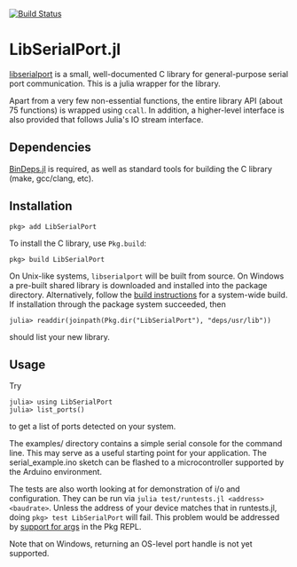 [![Build Status](https://travis-ci.com/JuliaIO/LibSerialPort.jl.svg?branch=master)](https://travis-ci.com/JuliaIO/LibSerialPort.jl)

# LibSerialPort.jl

[libserialport](http://sigrok.org/wiki/Libserialport) is a small, well-documented C library for general-purpose serial port communication. This is a julia wrapper for the library.

Apart from a very few non-essential functions, the entire library API (about 75 functions) is wrapped using `ccall`. In addition, a higher-level interface is also provided that follows Julia's IO stream interface.


## Dependencies

[BinDeps.jl](https://github.com/JuliaLang/BinDeps.jl) is required, as well as standard tools for building the C library (make, gcc/clang, etc).


## Installation

    pkg> add LibSerialPort

To install the C library, use `Pkg.build`:

    pkg> build LibSerialPort

On Unix-like systems, `libserialport` will be built from source. On Windows a pre-built shared library is downloaded and installed into the package directory. Alternatively, follow the [build instructions](http://sigrok.org/wiki/Libserialport) for a system-wide build. If installation through the package system succeeded, then

    julia> readdir(joinpath(Pkg.dir("LibSerialPort"), "deps/usr/lib"))

should list your new library.

## Usage

Try

    julia> using LibSerialPort
    julia> list_ports()

to get a list of ports detected on your system.

The examples/ directory contains a simple serial console for the command line. This may serve as a useful starting point for your application. The serial_example.ino sketch can be flashed to a microcontroller supported by the Arduino environment.


The tests are also worth looking at for demonstration of i/o and configuration. They can be run via `julia test/runtests.jl <address> <baudrate>`. Unless the address of your device matches that in runtests.jl, doing `pkg> test LibSerialPort` will fail. This problem would be addressed by [support for args](https://github.com/JuliaLang/Pkg.jl/issues/518) in the Pkg REPL.

Note that on Windows, returning an OS-level port handle is not yet supported.
